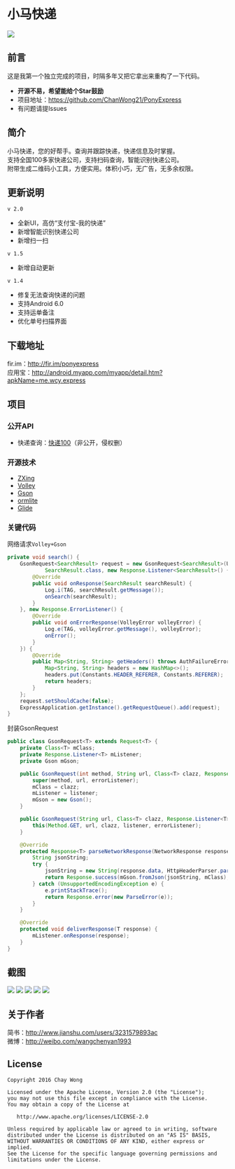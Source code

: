 # 小马快递
![](https://raw.githubusercontent.com/ChanWong21/PonyExpress/master/app/src/main/res/drawable-xxhdpi/ic_launcher.png)

## 前言
这是我第一个独立完成的项目，时隔多年又把它拿出来重构了一下代码。

* **开源不易，希望能给个Star鼓励**
* 项目地址：https://github.com/ChanWong21/PonyExpress
* 有问题请提Issues

## 简介
小马快递，您的好帮手。查询并跟踪快递，快递信息及时掌握。<br>
支持全国100多家快递公司，支持扫码查询，智能识别快递公司。<br>
附带生成二维码小工具，方便实用。体积小巧，无广告，无多余权限。

## 更新说明
`v 2.0`
* 全新UI，高仿“支付宝-我的快递”
* 新增智能识别快递公司
* 新增扫一扫

`v 1.5`
* 新增自动更新

`v 1.4`
* 修复无法查询快递的问题
* 支持Android 6.0
* 支持运单备注
* 优化单号扫描界面

## 下载地址
fir.im：http://fir.im/ponyexpress<br>
应用宝：http://android.myapp.com/myapp/detail.htm?apkName=me.wcy.express

## 项目
### 公开API
* 快递查询：[快递100](http://www.kuaidi100.com/)（非公开，侵权删）

### 开源技术
* [ZXing](https://github.com/zxing/zxing)
* [Volley](https://developer.android.com/training/volley/index.html)
* [Gson](https://github.com/google/gson)
* [ormlite](https://github.com/j256/ormlite-android)
* [Glide](https://github.com/bumptech/glide)

### 关键代码
网络请求`Volley+Gson`
```java
private void search() {
    GsonRequest<SearchResult> request = new GsonRequest<SearchResult>(Utils.formatSearchUrl(mSearchInfo),
            SearchResult.class, new Response.Listener<SearchResult>() {
        @Override
        public void onResponse(SearchResult searchResult) {
            Log.i(TAG, searchResult.getMessage());
            onSearch(searchResult);
        }
    }, new Response.ErrorListener() {
        @Override
        public void onErrorResponse(VolleyError volleyError) {
            Log.e(TAG, volleyError.getMessage(), volleyError);
            onError();
        }
    }) {
        @Override
        public Map<String, String> getHeaders() throws AuthFailureError {
            Map<String, String> headers = new HashMap<>();
            headers.put(Constants.HEADER_REFERER, Constants.REFERER);
            return headers;
        }
    };
    request.setShouldCache(false);
    ExpressApplication.getInstance().getRequestQueue().add(request);
}
```
封装GsonRequest
```java
public class GsonRequest<T> extends Request<T> {
    private Class<T> mClass;
    private Response.Listener<T> mListener;
    private Gson mGson;

    public GsonRequest(int method, String url, Class<T> clazz, Response.Listener<T> listener, Response.ErrorListener errorListener) {
        super(method, url, errorListener);
        mClass = clazz;
        mListener = listener;
        mGson = new Gson();
    }

    public GsonRequest(String url, Class<T> clazz, Response.Listener<T> listener, Response.ErrorListener errorListener) {
        this(Method.GET, url, clazz, listener, errorListener);
    }

    @Override
    protected Response<T> parseNetworkResponse(NetworkResponse response) {
        String jsonString;
        try {
            jsonString = new String(response.data, HttpHeaderParser.parseCharset(response.headers));
            return Response.success(mGson.fromJson(jsonString, mClass), HttpHeaderParser.parseCacheHeaders(response));
        } catch (UnsupportedEncodingException e) {
            e.printStackTrace();
            return Response.error(new ParseError(e));
        }
    }

    @Override
    protected void deliverResponse(T response) {
        mListener.onResponse(response);
    }
}
```

## 截图
![](https://raw.githubusercontent.com/ChanWong21/PonyExpress/master/art/screenshot_01.jpg)
![](https://raw.githubusercontent.com/ChanWong21/PonyExpress/master/art/screenshot_02.jpg)
![](https://raw.githubusercontent.com/ChanWong21/PonyExpress/master/art/screenshot_03.jpg)
![](https://raw.githubusercontent.com/ChanWong21/PonyExpress/master/art/screenshot_04.jpg)
![](https://raw.githubusercontent.com/ChanWong21/PonyExpress/master/art/screenshot_05.jpg)

## 关于作者
简书：http://www.jianshu.com/users/3231579893ac<br>
微博：http://weibo.com/wangchenyan1993

## License

    Copyright 2016 Chay Wong

    Licensed under the Apache License, Version 2.0 (the "License");
    you may not use this file except in compliance with the License.
    You may obtain a copy of the License at

       http://www.apache.org/licenses/LICENSE-2.0

    Unless required by applicable law or agreed to in writing, software
    distributed under the License is distributed on an "AS IS" BASIS,
    WITHOUT WARRANTIES OR CONDITIONS OF ANY KIND, either express or implied.
    See the License for the specific language governing permissions and
    limitations under the License.

